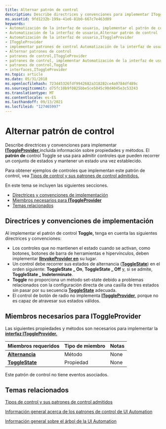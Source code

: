 ```yaml
---
title: Alternar patrón de control
description: Describe directrices y convenciones para implementar IToggleProvider, incluida información sobre propiedades y métodos. El patrón de control Toggle se usa para admitir controles que pueden recorrer un conjunto de estados y mantener un estado una vez establecido.
ms.assetid: 9fd1232b-199a-41e6-81b0-667c7e463d09
keywords:
- Automatización de la interfaz de usuario, implementar el patrón de control Toggle
- Automatización de la interfaz de usuario,Alternar patrón de control
- Automatización de la interfaz de usuario,IToggleProvider
- IToggleProvider
- implementar patrones de control Automatización de la interfaz de usuario toggle
- Alternar patrones de control
- patrones de control,IToggleProvider
- patrones de control, implementar Automatización de la interfaz de usuario alternar
- patrones de control,Toggle
- interfaces,IToggleProvider
ms.topic: article
ms.date: 05/31/2018
ms.openlocfilehash: 723d45326fdf9942682a318282ce4a9784df489c
ms.sourcegitcommit: d75fc10b9f0825bbe5ce5045c90d4045e3c53243
ms.translationtype: MT
ms.contentlocale: es-ES
ms.lasthandoff: 09/13/2021
ms.locfileid: "127465997"
---
```

# <a name="toggle-control-pattern"></a>Alternar patrón de control

Describe directrices y convenciones para implementar [**IToggleProvider,**](/windows/desktop/api/UIAutomationCore/nn-uiautomationcore-itoggleprovider)incluida información sobre propiedades y métodos. El **patrón de** control Toggle se usa para admitir controles que pueden recorrer un conjunto de estados y mantener un estado una vez establecido.

Para obtener ejemplos de controles que implementan este patrón de control, vea [Tipos de control y sus patrones de control admitidos.](uiauto-controlpatternmapping.md)

En este tema se incluyen las siguientes secciones.

-   [Directrices y convenciones de implementación](#implementation-guidelines-and-conventions)
-   [Miembros necesarios para **IToggleProvider**](#required-members-for-itoggleprovider)
-   [Temas relacionados](#related-topics)

## <a name="implementation-guidelines-and-conventions"></a>Directrices y convenciones de implementación

Al implementar el patrón de control **Toggle,** tenga en cuenta las siguientes directrices y convenciones:

-   Los controles que no mantienen el estado cuando se activan, como botones, botones de barra de herramientas e hipervínculos, deben implementar [**IInvokeProvider en**](/windows/desktop/api/UIAutomationCore/nn-uiautomationcore-iinvokeprovider) su lugar.
-   Un control debe recorrer sus estados de alternancia ([**ToggleState**](/windows/desktop/api/UIAutomationCore/ne-uiautomationcore-togglestate)) en el orden siguiente: **ToggleState \_ On**, **ToggleState \_ Off** y, si se admite, **ToggleState \_ Indeterminate**.
-   **Toggle** no proporciona un método set-state debido a problemas relacionados con la configuración directa de una casilla de tres estados sin pasar por su secuencia [**ToggleState**](/windows/desktop/api/UIAutomationCore/ne-uiautomationcore-togglestate) adecuada.
-   El control de botón de radio no implementa [**IToggleProvider**](/windows/desktop/api/UIAutomationCore/nn-uiautomationcore-itoggleprovider), porque no es capaz de atravesar sus estados válidos.

## <a name="required-members-for-itoggleprovider"></a>Miembros necesarios para **IToggleProvider**

Las siguientes propiedades y métodos son necesarios para implementar la [**interfaz IToggleProvider.**](/windows/desktop/api/UIAutomationCore/nn-uiautomationcore-itoggleprovider)



| Miembros requeridos                                          | Tipo de miembro | Notas |
|-----------------------------------------------------------|-------------|-------|
| [**Alternancia**](/windows/desktop/api/UIAutomationCore/nf-uiautomationcore-itoggleprovider-toggle)           | Método      | None  |
| [**ToggleState**](/windows/desktop/api/UIAutomationCore/nf-uiautomationcore-itoggleprovider-get_togglestate) | Propiedad    | None  |



 

Este patrón de control no tiene eventos asociados.

## <a name="related-topics"></a>Temas relacionados

<dl> <dt>

[Tipos de control y sus patrones de control admitidos](uiauto-controlpatternmapping.md)
</dt> <dt>

[Información general acerca de los patrones de control de UI Automation](uiauto-controlpatternsoverview.md)
</dt> <dt>

[Información general sobre el árbol de la UI Automation](uiauto-treeoverview.md)
</dt> </dl>

 

 





